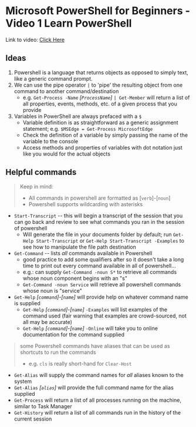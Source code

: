 # Microsoft PowerShell for Beginners - Video 1 Learn PowerShell

Link to video: [Click Here](https://www.youtube.com/watch?v=IHrGresKu2w)

## Ideas

1. Powershell is a language that returns objects as opposed to simply text, like a generic command prompt.
2. We can use the pipe operator `|` to 'pipe' the resulting object from one command to another command/destination  
   - e.g. `Get-Process -Name` *[`ProcessName`]* `| Get-Member` will return a list of all properties, events, methods, etc. of a given process that you provide
3. Variables in PowerShell are always prefaced with a `$`
   - Variable definition is as straightforward as a generic assignment statement; e.g. `$MSEdge = Get-Process MicrosoftEdge`
   - Check the definition of a variable by simply passing the name of the variable to the console
   - Access methods and properties of variables with dot notation just like you would for the actual objects

## Helpful commands

> Keep in mind:
>
> - All commands in powershell are formatted as [`verb`]-[`noun`]
> - Powershell supports wildcarding with asterisks

[ ----- start of list ----- ]: #

- `Start-Transcript` --  this will begin a transcript of the session that you can go back and review to see what commands you ran in the session of powershell
  - Will generate the file in your documents folder by default; run `Get-Help Start-Transcript` or `Get-Help Start-Transcript -Examples` to see how to manipulate the file path destination
- `Get-Command` -- lists *all* commands available in Powershell
  - good practice to add some qualifiers after so it doesn't take a long time to print out every command available in all of powershell...
  - e.g.: can supply `Get-Command -noun S*` to retrieve all commands whose noun component begins with an "s"
  - `Get-Command -noun Service` will retrieve all powershell commands whose noun is "service"
- `Get-Help` *[`command`]*-*[`name`]* will provide help on whatever command name is supplied
  - `Get-Help` *[`command`]*-*[`name`]* `-Examples` will list examples of the command used (fair warning that examples are crowd-sourced, not all may be accurate)
  - `Get-Help` *[`command`]*-*[`name`]* `-Online` will take you to online documentation for the command supplied

> some Powershell commands have aliases that can be used as shortcuts to run the commands
>
> - e.g. `cls` is really short-hand for `Clear-Host`

- `Get-Alias` will supply the command names for *all* aliases known to the system
- `Get-Alias` *[`alias`]* will provide the full command name for the alias supplied
- `Get-Process` will return a list of all processes running on the machine, similar to Task Manager
- `Get-History` will return a list of all commands run in the history of the current session

[ ----- end of list ----- ]: #
